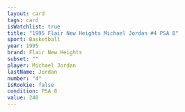 ```yaml
---
layout: card
tags: card
isWatchlist: true
title: "1995 Flair New Heights Michael Jordan #4 PSA 8"
sport: Basketball
year: 1995
brand: Flair New Heights
subset: ""
player: Michael Jordan
lastName: Jordan
number: "4"
isRookie: false
condition: PSA 8
value: 240
---
```

